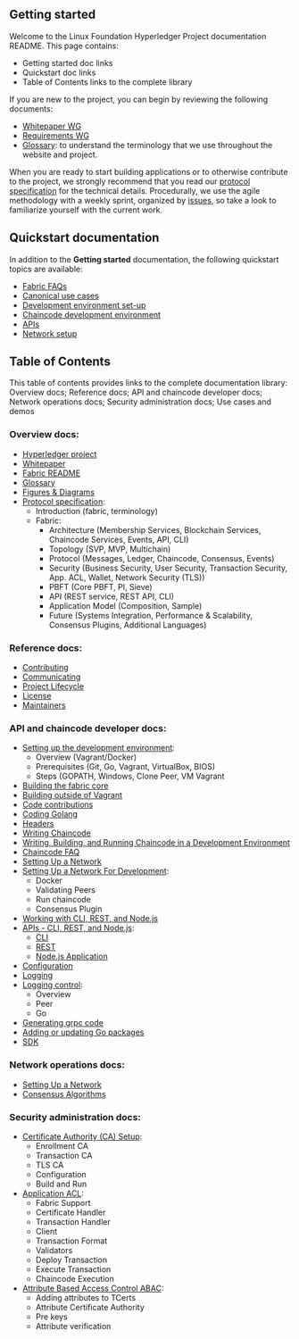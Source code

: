 
## Getting started

Welcome to the Linux Foundation Hyperledger Project documentation README. This page contains:
- Getting started doc links
- Quickstart doc links
- Table of Contents links to the complete library

If you are new to the project, you can begin by reviewing the following documents:
- [Whitepaper WG](https://github.com/hyperledger/hyperledger/wiki/Whitepaper-WG)
- [Requirements WG](https://github.com/hyperledger/hyperledger/wiki/Requirements-WG)
- [Glossary](glossary.md): to understand the terminology that we use throughout the website and project.

When you are ready to start building applications or to otherwise contribute to the project, we strongly recommend that you read our [protocol specification](protocol-spec.md) for the technical details. Procedurally, we use the agile methodology with a weekly sprint, organized by [issues](https://github.com/hyperledger/fabric/issues), so take a look to familiarize yourself with the current work.

## Quickstart documentation
In addition to the <b>Getting started</b> documentation, the following quickstart topics are available:
- [Fabric FAQs](FAQ)
- [Canonical use cases](biz/usecases.md)
- [Development environment set-up](dev-setup/devenv.md)
- [Chaincode development environment](API/SandboxSetup.md)
- [APIs](API/CoreAPI.md)
- [Network setup](dev-setup/devnet-setup.md)

## Table of Contents

This table of contents provides links to the complete documentation library: <br>
Overview docs; Reference docs; API and chaincode developer docs; Network operations docs; Security administration docs; Use cases and demos

### Overview docs:

- [Hyperledger project](https://github.com/hyperledger/hyperledger)
- [Whitepaper](https://github.com/hyperledger/hyperledger/wiki/Whitepaper-WG)
- [Fabric README](../README.md)
- [Glossary](glossary.md)
- [Figures & Diagrams](/docs/images/)
- [Protocol specification](protocol-spec.md):
     - Introduction (fabric, terminology)
     - Fabric:
          - Architecture (Membership Services, Blockchain Services, Chaincode Services, Events, API, CLI)
          - Topology (SVP, MVP, Multichain)
          - Protocol (Messages, Ledger, Chaincode, Consensus, Events)
          - Security (Business Security, User Security, Transaction Security, App. ACL, Wallet, Network Security (TLS))
          - PBFT (Core PBFT, PI, Sieve)
          - API (REST service, REST API, CLI)
          - Application Model (Composition, Sample)
          - Future (Systems Integration, Performance & Scalability, Consensus Plugins, Additional Languages)

### Reference docs:

- [Contributing](../CONTRIBUTING.md)
- [Communicating](../README.md#communication-)
- [Project Lifecycle](https://github.com/hyperledger/hyperledger/wiki/Project-Lifecycle)
- [License](../LICENSE)
- [Maintainers](../MAINTAINERS.txt)

### API and chaincode developer docs:

- [Setting up the development environment](dev-setup/devenv.md):
     - Overview (Vagrant/Docker)
     - Prerequisites (Git, Go, Vagrant, VirtualBox, BIOS)
     - Steps (GOPATH, Windows, Clone Peer, VM Vagrant
- [Building the fabric core](dev-setup/install.md#building-the-fabric-core-)
- [Building outside of Vagrant](dev-setup/install.md#building-outside-of-vagrant-)
- [Code contributions](../CONTRIBUTING.md)
- [Coding Golang](dev-setup/install.md#coding-golang-)
- [Headers](dev-setup/headers.txt)
- [Writing Chaincode](dev-setup/install.md#writing-chaincode-)
- [Writing, Building, and Running Chaincode in a Development Environment](API/SandboxSetup.md)
- [Chaincode FAQ](FAQ/chaincode_FAQ.md)
- [Setting Up a Network](dev-setup/install.md#setting-up-a-network-)
- [Setting Up a Network For Development](dev-setup/devnet-setup.md):
     - Docker
     - Validating Peers
     - Run chaincode
     - Consensus Plugin
- [Working with CLI, REST, and Node.js](dev-setup/install.md#working-with-cli-rest-and-nodejs-)
- [APIs - CLI, REST, and Node.js](API/CoreAPI.md):
     - [CLI](API/CoreAPI.md#cli)
     - [REST](API/CoreAPI.md#rest-api)
     - [Node.js Application](API/CoreAPI.md#nodejs-application)
- [Configuration](dev-setup/install.md#configuration-)
- [Logging](dev-setup/install.md#logging-)
- [Logging control](dev-setup/logging-control.md):
     - Overview
     - Peer
     - Go
- [Generating grpc code](dev-setup/install.md#generating-grpc-code-)
- [Adding or updating Go packages](dev-setup/install.md#adding-or-updating-go-packages-)
- [SDK](wiki-images)

### Network operations docs:

- [Setting Up a Network](dev-setup/install.md#setting-up-a-network-)
- [Consensus Algorithms](FAQ/consensus_FAQ.md)

### Security administration docs:

- [Certificate Authority (CA) Setup](dev-setup/obcca-setup.md):
     - Enrollment CA
     - Transaction CA
     - TLS CA
     - Configuration
     - Build and Run <br>
- [Application ACL](tech/application-ACL.md):
     - Fabric Support
     - Certificate Handler
     - Transaction Handler
     - Client
     - Transaction Format
     - Validators
     - Deploy Transaction
     - Execute Transaction
     - Chaincode Execution
- [Attribute Based Access Control ABAC](tech/abac.md):
     - Adding attributes to TCerts
     - Attribute Certificate Authority
     - Pre keys
     - Attribute verification
